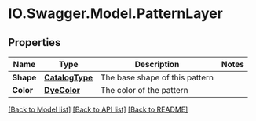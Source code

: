 # IO.Swagger.Model.PatternLayer
## Properties

Name | Type | Description | Notes
------------ | ------------- | ------------- | -------------
**Shape** | [**CatalogType**](CatalogType.md) | The base shape of this pattern | 
**Color** | [**DyeColor**](DyeColor.md) | The color of the pattern | 

[[Back to Model list]](../README.md#documentation-for-models) [[Back to API list]](../README.md#documentation-for-api-endpoints) [[Back to README]](../README.md)

